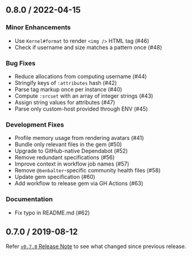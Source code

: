 ## 0.8.0 / 2022-04-15

### Minor Enhancements

  * Use `Kernel#format` to render `<img />` HTML tag (#46)
  * Check if username and size matches a pattern once (#48)

### Bug Fixes

  * Reduce allocations from computing username (#44)
  * Stringify keys of `:attributes` hash (#42)
  * Parse tag markup once per instance (#40)
  * Compute `:srcset` with an array of integer strings (#43)
  * Assign string values for attributes (#47)
  * Parse only custom-host provided through ENV (#45)

### Development Fixes

  * Profile memory usage from rendering avatars (#41)
  * Bundle only relevant files in the gem (#50)
  * Upgrade to GitHub-native Dependabot (#52)
  * Remove redundant specifications (#56)
  * Improve context in workflow job names (#57)
  * Remove `@benbalter`-specific community health files (#58)
  * Update gem specification (#60)
  * Add workflow to release gem via GH Actions (#63)

### Documentation

  * Fix typo in README.md (#62)

## 0.7.0 / 2019-08-12

Refer [`v0.7.0` Release Note](https://github.com/jekyll/jekyll-avatar/releases/tag/v0.7.0) to see
what changed since previous release.

